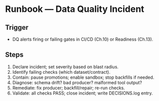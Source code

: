 # Runbook — Data Quality Incident

## Trigger
- DQ alerts firing or failing gates in CI/CD (Ch.10) or Readiness (Ch.13).

## Steps
1) Declare incident; set severity based on blast radius.
2) Identify failing checks (which dataset/contract).
3) Contain: pause promotions; enable sandbox; stop backfills if needed.
4) Diagnose: schema drift? bad producer? malformed tool output?
5) Remediate: fix producer; backfill/repair; re-run checks.
6) Validate: all checks PASS; close incident; write DECISIONS.log entry.
